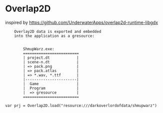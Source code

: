 # Overlap2D

inspired by https://github.com/UnderwaterApps/overlap2d-runtime-libgdx

        Overlay2D data is exported and embedded 
        into the application as a gresource:


            ShmupWarz.exe:
            =========================
            | project.dt            |
            | scene-n.dt            |
            | => pack.png           |
            | => pack.atlas         |
            | => *.wav, *.ttf       |
            |-----------------------|
            |  Game                 |
            |  Program              |
            |  => gresource         |
            =========================


```
var prj = Overlap2D.load("resource:///darkoverlordofdata/shmupwarz")

```            